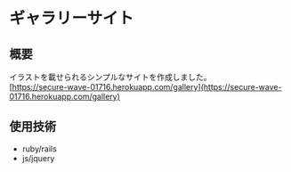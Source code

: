 # ギャラリーサイト
## 概要
イラストを載せられるシンプルなサイトを作成しました。<br>
[https://secure-wave-01716.herokuapp.com/gallery](https://secure-wave-01716.herokuapp.com/gallery)
## 使用技術
* ruby/rails
* js/jquery
